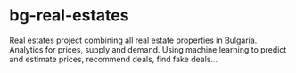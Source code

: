 # bg-real-estates
Real estates project combining all real estate properties in Bulgaria. Analytics for prices, supply and demand. Using machine learning to predict and estimate prices, recommend deals, find fake deals...
